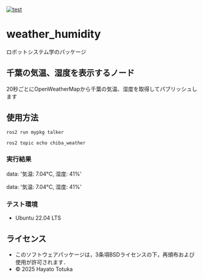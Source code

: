[![test](https://github.com/HayatoTotuka/my-package/actions/workflows/test.yml/badge.svg)](https://github.com/HayatoTotuka/my-package/actions/workflows/test.yml)
# weather_humidity
ロボットシステム学のパッケージ

## 千葉の気温、湿度を表示するノード
20秒ごとにOpenWeatherMapから千葉の気温、湿度を取得してパブリッシュします

## 使用方法

```
ros2 run mypkg talker
```
```
ros2 topic echo chiba_weather
```

### 実行結果 

data: '気温: 7.04°C, 湿度: 41%'

data: '気温: 7.04°C, 湿度: 41%'

### テスト環境
- Ubuntu 22.04 LTS

## ライセンス
- このソフトウェアパッケージは，3条項BSDライセンスの下，再頒布および使用が許可されます．
- © 2025 Hayato Totuka

